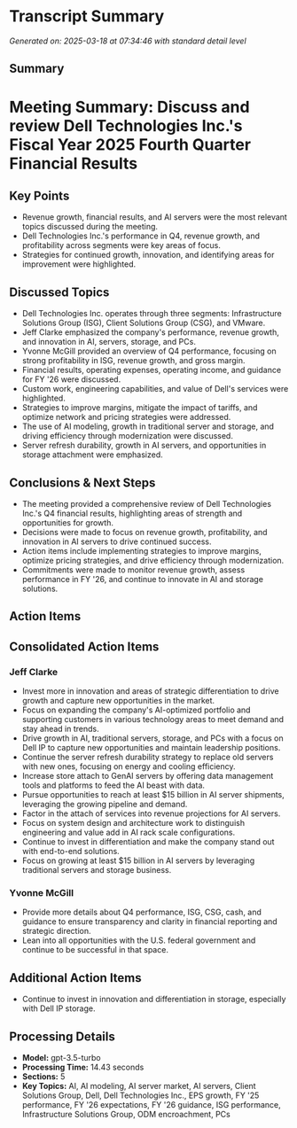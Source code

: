 # Transcript Summary

*Generated on: 2025-03-18 at 07:34:46 with standard detail level*

## Summary

# Meeting Summary: Discuss and review Dell Technologies Inc.'s Fiscal Year 2025 Fourth Quarter Financial Results

## Key Points
- Revenue growth, financial results, and AI servers were the most relevant topics discussed during the meeting.
- Dell Technologies Inc.'s performance in Q4, revenue growth, and profitability across segments were key areas of focus.
- Strategies for continued growth, innovation, and identifying areas for improvement were highlighted.

## Discussed Topics
- Dell Technologies Inc. operates through three segments: Infrastructure Solutions Group (ISG), Client Solutions Group (CSG), and VMware.
- Jeff Clarke emphasized the company's performance, revenue growth, and innovation in AI, servers, storage, and PCs.
- Yvonne McGill provided an overview of Q4 performance, focusing on strong profitability in ISG, revenue growth, and gross margin.
- Financial results, operating expenses, operating income, and guidance for FY '26 were discussed.
- Custom work, engineering capabilities, and value of Dell's services were highlighted.
- Strategies to improve margins, mitigate the impact of tariffs, and optimize network and pricing strategies were addressed.
- The use of AI modeling, growth in traditional server and storage, and driving efficiency through modernization were discussed.
- Server refresh durability, growth in AI servers, and opportunities in storage attachment were emphasized.

## Conclusions & Next Steps
- The meeting provided a comprehensive review of Dell Technologies Inc.'s Q4 financial results, highlighting areas of strength and opportunities for growth.
- Decisions were made to focus on revenue growth, profitability, and innovation in AI servers to drive continued success.
- Action items include implementing strategies to improve margins, optimize pricing strategies, and drive efficiency through modernization.
- Commitments were made to monitor revenue growth, assess performance in FY '26, and continue to innovate in AI and storage solutions.

## Action Items

## Consolidated Action Items

### Jeff Clarke
- Invest more in innovation and areas of strategic differentiation to drive growth and capture new opportunities in the market.
- Focus on expanding the company's AI-optimized portfolio and supporting customers in various technology areas to meet demand and stay ahead in trends.
- Drive growth in AI, traditional servers, storage, and PCs with a focus on Dell IP to capture new opportunities and maintain leadership positions.
- Continue the server refresh durability strategy to replace old servers with new ones, focusing on energy and cooling efficiency.
- Increase store attach to GenAI servers by offering data management tools and platforms to feed the AI beast with data.
- Pursue opportunities to reach at least $15 billion in AI server shipments, leveraging the growing pipeline and demand.
- Factor in the attach of services into revenue projections for AI servers.
- Focus on system design and architecture work to distinguish engineering and value add in AI rack scale configurations.
- Continue to invest in differentiation and make the company stand out with end-to-end solutions.
- Focus on growing at least $15 billion in AI servers by leveraging traditional servers and storage business.

### Yvonne McGill
- Provide more details about Q4 performance, ISG, CSG, cash, and guidance to ensure transparency and clarity in financial reporting and strategic direction.
- Lean into all opportunities with the U.S. federal government and continue to be successful in that space.

## Additional Action Items
- Continue to invest in innovation and differentiation in storage, especially with Dell IP storage.

## Processing Details

- **Model:** gpt-3.5-turbo
- **Processing Time:** 14.43 seconds
- **Sections:** 5
- **Key Topics:** AI, AI modeling, AI server market, AI servers, Client Solutions Group, Dell, Dell Technologies Inc., EPS growth, FY '25 performance, FY '26 expectations, FY '26 guidance, ISG performance, Infrastructure Solutions Group, ODM encroachment, PCs
